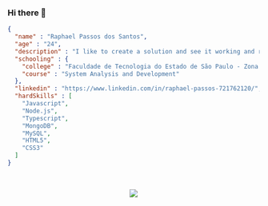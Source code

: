 ### Hi there 👋

``` json
{
  "name" : "Raphael Passos dos Santos",
  "age" : "24",
  "description" : "I like to create a solution and see it working and really solving a problem.",
  "schooling" : {
  	"college" : "Faculdade de Tecnologia do Estado de São Paulo - Zona Sul",
  	"course" : "System Analysis and Development"
  },
  "linkedin" : "https://www.linkedin.com/in/raphael-passos-721762120/",
  "hardSkills" : [
    "Javascript",
    "Node.js",
    "Typescript",
    "MongoDB",
    "MySQL",
    "HTML5",
    "CSS3"
  ]
}
```
<br />
<p align="center"> 
 <a><img src="https://github-readme-stats.vercel.app/api?username=raphael251&show_icons=true&theme=graywhite" /></a>
</p> 

<!--

Here are some ideas to get you started:

- 🔭 I’m currently working on ...
- 🌱 I’m currently learning ...
- 👯 I’m looking to collaborate on ...
- 🤔 I’m looking for help with ...
- 💬 Ask me about ...
- 📫 How to reach me: ...
- 😄 Pronouns: ...
- ⚡ Fun fact: ...
-->
